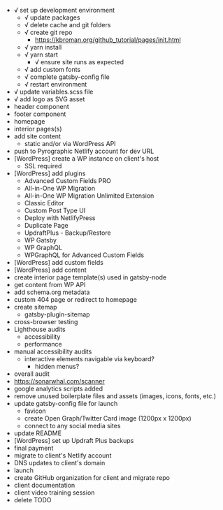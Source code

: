 - √ set up development environment
  - √ update packages
  - √ delete cache and git folders
  - √ create git repo
    - https://kbroman.org/github_tutorial/pages/init.html
  - √ yarn install
  - √ yarn start
    - √ ensure site runs as expected
  - √ add custom fonts
  - √ complete gatsby-config file
  - √ restart environment
- √ update variables.scss file
- √ add logo as SVG asset
- header component
- footer component
- homepage
- interior pages(s)
- add site content
  - static and/or via WordPress API
- push to Pyrographic Netlify account for dev URL
- [WordPress] create a WP instance on client's host
  - SSL required
- [WordPress] add plugins
  - Advanced Custom Fields PRO
  - All-in-One WP Migration
  - All-in-One WP Migration Unlimited Extension
  - Classic Editor
  - Custom Post Type UI
  - Deploy with NetlifyPress
  - Duplicate Page
  - UpdraftPlus - Backup/Restore
  - WP Gatsby
  - WP GraphQL
  - WPGraphQL for Advanced Custom Fields
- [WordPress] add custom fields
- [WordPress] add content
- create interior page template(s) used in gatsby-node
- get content from WP API
- add schema.org metadata
- custom 404 page or redirect to homepage
- create sitemap
  - gatsby-plugin-sitemap
- cross-browser testing
- Lighthouse audits
  - accessibility
  - performance
- manual accessibility audits
  - interactive elements navigable via keyboard?
    - hidden menus?
- overall audit
- https://sonarwhal.com/scanner
- google analytics scripts added
- remove unused boilerplate files and assets (images, icons, fonts, etc.)
- update gatsby-config file for launch
  - favicon
  - create Open Graph/Twitter Card image (1200px x 1200px)
  - connect to any social media sites
- update README
- [WordPress] set up Updraft Plus backups
- final payment
- migrate to client's Netlify account
- DNS updates to client's domain
- launch
- create GitHub organization for client and migrate repo
- client documentation
- client video training session
- delete TODO
